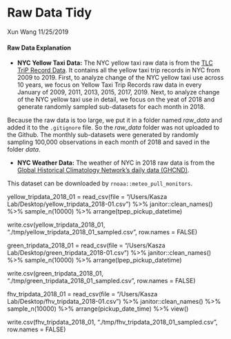 Raw Data Tidy
================
Xun Wang
11/25/2019

#### Raw Data Explanation

  - **NYC Yellow Taxi Data:** The NYC yellow taxi raw data is from the
    [TLC TriP Record
    Data](https://www1.nyc.gov/site/tlc/about/tlc-trip-record-data.page).
    It contains all the yellow taxi trip records in NYC from 2009 to
    2019. First, to analyze change of the NYC yellow taxi use across 10
    years, we focus on Yellow Taxi Trip Records raw data in every
    January of 2009, 2011, 2013, 2015, 2017, 2019. Next, to analyze
    change of the NYC yellow taxi use in detail, we focus on the yeat of
    2018 and generate randomly sampled sub-datasets for each month in
    2018.

Because the raw data is too large, we put it in a folder named
*raw\_data* and added it to the `.gitignore` file. So the *raw\_data*
folder was not uploaded to the Github. The monthly sub-datasets were
generated by randomly sampling 100,000 observations in each month of
2018 and saved in the folder *data*.

  - **NYC Weather Data:** The weather of NYC in 2018 raw data is from
    the [Global Historical Climatology Network’s daily data
    (GHCND)](https://www.ncdc.noaa.gov/data-access/land-based-station-data/land-based-datasets/global-historical-climatology-network-ghcn).

This dataset can be downloaded by `rnoaa::meteo_pull_monitors`.

yellow\_tripdata\_2018\_01 = read\_csv(file = “/Users/Kasza
Lab/Desktop/yellow\_tripdata\_2018-01.csv”) %\>% janitor::clean\_names()
%\>% sample\_n(10000) %\>% arrange(tpep\_pickup\_datetime)

write.csv(yellow\_tripdata\_2018\_01,
“./tmp/yellow\_tripdata\_2018\_01\_sampled.csv”, row.names = FALSE)

green\_tripdata\_2018\_01 = read\_csv(file = “/Users/Kasza
Lab/Desktop/green\_tripdata\_2018-01.csv”) %\>% janitor::clean\_names()
%\>% sample\_n(10000) %\>% arrange(lpep\_pickup\_datetime)

write.csv(green\_tripdata\_2018\_01,
“./tmp/green\_tripdata\_2018\_01\_sampled.csv”, row.names = FALSE)

fhv\_tripdata\_2018\_01 = read\_csv(file = “/Users/Kasza
Lab/Desktop/fhv\_tripdata\_2018-01.csv”) %\>% janitor::clean\_names()
%\>% sample\_n(10000) %\>% arrange(pickup\_date\_time) %\>% view()

write.csv(fhv\_tripdata\_2018\_01,
“./tmp/fhv\_tripdata\_2018\_01\_sampled.csv”, row.names = FALSE)
